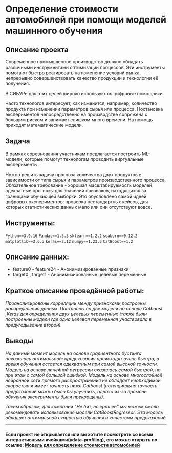 # Определение стоимости автомобилей при помощи моделей машинного обучения

## Описание проекта

Современное промышленное производство должно обладать различными инструментами оптимизации процессов. Эти инструменты помогают быстро реагировать на изменение условий рынка, непрерывно совершенствовать качество продукции и технологии её получения.

В СИБУРе для этих целей широко используются цифровые помощники.

Часто технологов интересует, как изменится, например, количество продукта при изменении параметров сырья или процесса. Постановка экспериментов непосредственно на производстве сопряжена с большим риском и занимает слишком много времени. На помощь приходят математические модели.

## Задача
В рамках соревнования участникам предлагается построить ML-модели, которые помогут технологам проводить виртуальные эксперименты.

Нужно решить задачу прогноза количества двух продуктов в зависимости от типа сырья и параметров производственного процесса. Обязательное требование - хорошая масштабируемость моделей: адекватные прогнозы для значений признаков, находящихся за границами обучающей выборки. Это обусловлено самой идеей цифровых экспериментов: проверка нестандартных кейсов, для которых статистических данных мало или они отсутствуют вовсе.

## Инструменты:
`Python==3.9.16`
`Pandas==1.5.3`
`sklearn==1.2.2`
`seaborn==0.12.2`
`matplotlib==3.6.3`
`keras==2.12`
`numpy==1.23.5`
`CatBoost==1.2`

## Описание данных:

- feature0 - feature24 - Анонимизированные признаки
- target0 , target1 - Анонимизированные целевые переменные

## Краткое описание проведённой работы:
<i> 
Проанализированы корреляции между признаками,построены распределения данных. Построены по две модели на основе Catboost ,Keras для определения двух целевых переменных (также были построенны модели где одна целевая переменная участвовала в предугадывание второй).</i>

## Выводы
<i>На данный момент модель на основе градиентного бустинга показалась оптимальной: предсказания происходят очень быстро, а время обучения остается адекватным при самой высокой точности. Модель на основе линейной регрессии оказалась самой быстрой, но при этом с самой большой ошибкой. Модель на основе многослойной нейронной сети прямого распространения не обладает необходимой скоростью и имеет точность ниже Catboost (потенциально точность предсказаний можно было бы улучшить, однако из-за времени обучения эксперименты были прекращены).

Таким образом, для компании "Не бит, не крашен" мы можем смело рекомендовать использование модели CatBoostRegressor. Эта модель обладает оптимальной скоростью обучения и качеством предсказаний</i>

 ---
 
#### Если проект не открывается или вы хотите посмотреть со всеми интерактивными ячейками(ydata-profiling), его можно открыть по ссылке: <a href='https://nbviewer.org/github/verydirtyhands/the_cost_of_cars/blob/main/p10f.ipynb'>Модель для определение стоимости автомобилей
</a>
